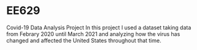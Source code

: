 # EE629
Covid-19 Data Analysis Project
  In this project I used a dataset taking data from Febrary 2020 until March 2021 and analyzing how the virus has changed and affected the United States throughout that time.
